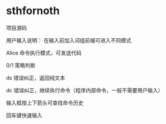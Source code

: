 # sthfornoth

项目源码

用户输入说明：
在输入前加入词组前缀可进入不同模式

Alice 命令执行模式，可发送代码

0/1  策略判断

ds  错误纠正，返回纯文本

dc  错误纠正，继续执行命令（程序内部命令，一般不需要用户输入）

输入框按上下箭头可查找命令历史

回车键快速输入
